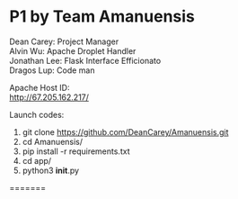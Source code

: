 # P1 by Team Amanuensis

Dean Carey: Project Manager  
Alvin Wu: Apache Droplet Handler  
Jonathan Lee: Flask Interface Efficionato  
Dragos Lup: Code man  

Apache Host ID:  
http://67.205.162.217/  

Launch codes: 

1. git clone https://github.com/DeanCarey/Amanuensis.git  
2. cd Amanuensis/  
3. pip install -r requirements.txt  
4. cd app/  
5. python3 __init__.py  

=======
